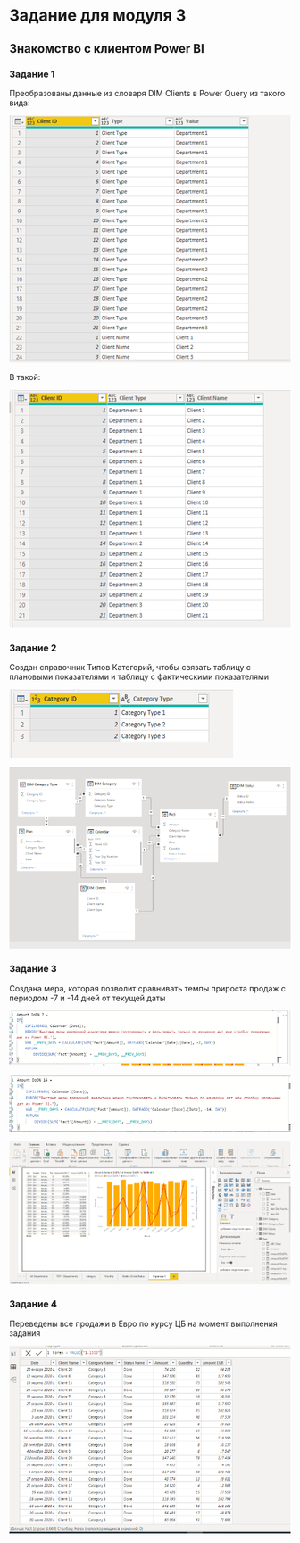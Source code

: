 # Задание для модуля 3

## Знакомство с клиентом Power BI

### Задание 1
Преобразованы данные из словаря DIM Clients в Power Query из такого вида:

![alt text](https://github.com/AnastasiaAvakimova/DE-101/blob/main/Module3/images/task1.1.PNG)

В такой:

![alt text](https://github.com/AnastasiaAvakimova/DE-101/blob/main/Module3/images/task1.2.PNG)

### Задание 2
Создан справочник Типов Категорий, чтобы связать таблицу с плановыми показателями и таблицу с фактическими показателями

![alt text](https://github.com/AnastasiaAvakimova/DE-101/blob/main/Module3/images/task2.1.PNG)

![alt text](https://github.com/AnastasiaAvakimova/DE-101/blob/main/Module3/images/task2.2.PNG)

### Задание 3
Создана мера, которая позволит сравнивать темпы прироста продаж с периодом -7 и -14 дней от текущей даты

![alt text](https://github.com/AnastasiaAvakimova/DE-101/blob/main/Module3/images/task3.1.PNG)

![alt text](https://github.com/AnastasiaAvakimova/DE-101/blob/main/Module3/images/task3.2.PNG)

![alt text](https://github.com/AnastasiaAvakimova/DE-101/blob/main/Module3/images/task3.3.PNG)

### Задание 4
Переведены все продажи в Евро по курсу ЦБ на момент выполнения задания

![alt text](https://github.com/AnastasiaAvakimova/DE-101/blob/main/Module3/images/task4.2.PNG)
